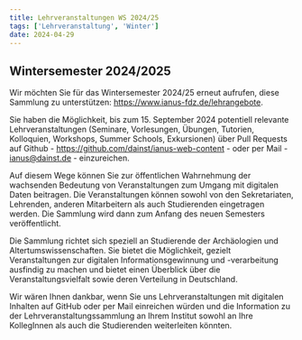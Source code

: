 ```yaml
---
title: Lehrveranstaltungen WS 2024/25
tags: ['Lehrveranstaltung', 'Winter']
date: 2024-04-29
---
```


## Wintersemester 2024/2025

Wir möchten Sie für das Wintersemester 2024/25 erneut aufrufen, diese Sammlung zu unterstützen: https://www.ianus-fdz.de/lehrangebote.

Sie haben die Möglichkeit, bis zum 15. September 2024 potentiell relevante Lehrveranstaltungen (Seminare, Vorlesungen, Übungen, Tutorien, Kolloquien, Workshops, Summer Schools, Exkursionen) über Pull Requests auf Github - https://github.com/dainst/ianus-web-content - oder per Mail - ianus@dainst.de - einzureichen.

Auf diesem Wege können Sie zur öffentlichen Wahrnehmung der wachsenden Bedeutung von Veranstaltungen zum Umgang mit digitalen Daten beitragen. Die Veranstaltungen können sowohl von den Sekretariaten, Lehrenden, anderen Mitarbeitern als auch Studierenden eingetragen werden. Die Sammlung wird dann zum Anfang des neuen Semesters veröffentlicht.

Die Sammlung richtet sich speziell an Studierende der Archäologien und Altertumswissenschaften. Sie bietet die Möglichkeit, gezielt Veranstaltungen zur digitalen Informationsgewinnung und -verarbeitung ausfindig zu machen und bietet einen Überblick über die Veranstaltungsvielfalt sowie deren Verteilung in Deutschland.

Wir wären Ihnen dankbar, wenn Sie uns Lehrveranstaltungen mit digitalen Inhalten auf GitHub oder per Mail einreichen würden und die Information zu der Lehrveranstaltungssammlung an Ihrem Institut sowohl an Ihre KollegInnen als auch die Studierenden weiterleiten könnten.
